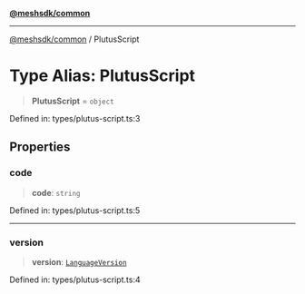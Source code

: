 [**@meshsdk/common**](../README.md)

***

[@meshsdk/common](../globals.md) / PlutusScript

# Type Alias: PlutusScript

> **PlutusScript** = `object`

Defined in: types/plutus-script.ts:3

## Properties

### code

> **code**: `string`

Defined in: types/plutus-script.ts:5

***

### version

> **version**: [`LanguageVersion`](LanguageVersion.md)

Defined in: types/plutus-script.ts:4
